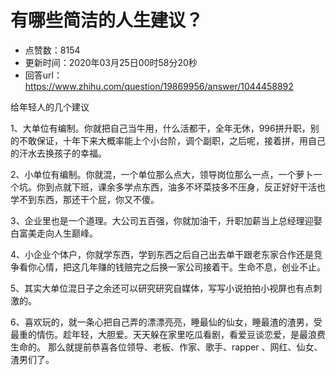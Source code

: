 # 有哪些简洁的人生建议？
- 点赞数：8154
- 更新时间：2020年03月25日00时58分20秒
- 回答url：https://www.zhihu.com/question/19869956/answer/1044458892
<body>
 <p data-pid="2t5FvWTE">给年轻人的几个建议</p>
 <p data-pid="B1wV3Rra">1、大单位有编制。你就把自己当牛用，什么活都干，全年无休，996拼升职，别的不敢保证，十年下来大概率能上个小台阶，调个副职，之后呢，接着拼，用自己的汗水去换孩子的幸福。</p>
 <p data-pid="IVUIPQyW">2、小单位有编制。你就混，一个单位那么点大，领导岗位那么一点，一个萝卜一个坑。你到点就下班，课余多学点东西，油多不坏菜技多不压身，反正好好干活也学不到东西，那还干个屁，你又不傻。</p>
 <p data-pid="0G2JQR6t">3、企业里也是一个道理。大公司五百强，你就加油干，升职加薪当上总经理迎娶白富美走向人生巅峰。</p>
 <p data-pid="jKAv5GOa">4、小企业个体户，你就学东西，学到东西之后自己出去单干跟老东家合作还是竞争看你心情，把这几年赚的钱赔完之后换一家公司接着干。生命不息，创业不止。</p>
 <p data-pid="sdPjYtLz">5、其实大单位混日子之余还可以研究研究自媒体，写写小说拍拍小视屏也有点刺激的。</p>
 <p data-pid="d4_7wMWq">6、喜欢玩的，就一条心把自己弄的漂漂亮亮，睡最仙的仙女，睡最渣的渣男，受最重的情伤。趁年轻，大胆爱。天天躲在家里吃瓜看剧，看爱豆谈恋爱，是最浪费生命的。 那么就提前恭喜各位领导、老板、作家、歌手、rapper 、网红、仙女、渣男们了。</p>
 <p></p>
</body>